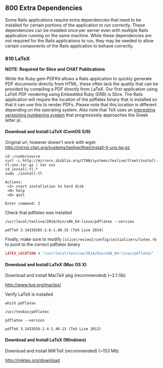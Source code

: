 ## 800 Extra Dependencies

Some Rails applications require extra dependencies that need to be installed for certain portions of the application to run correctly. These dependencies can be installed once per server even with multiple Rails application running on the same machine. While these dependencies are not required for the Rails applications to run, they may be needed to allow certain components of the Rails application to behave correctly.

### 810 LaTeX

**NOTE: Required for Slice and CHAT Publications**

While the Ruby gem PDFKit allows a Rails application to quickly generate PDF documents directly from HTML, these often lack the quality that can be provided by compiling a PDF directly from LaTeX. Our first application using LaTeX PDF rendering using Embedded Ruby (ERB) is Slice. The Rails application will require the location of the pdflatex binary that is installed so that it can use this to render PDFs. Please note that this location is different depending on the operating system. Also note that TeX uses an [interesting versioning numbering system](http://en.wikipedia.org/wiki/Software_versioning#TeX) that progressively approaches the Greek letter pi.

#### Download and Install LaTeX (CentOS 5/6)

Original url, however doesn't work with wget: http://mirror.ctan.org/systems/texlive/tlnet/install-tl-unx.tar.gz

```
cd ~/code/source
curl -L http://mirrors.ibiblio.org/CTAN/systems/texlive/tlnet/install-tl-unx.tar.gz | tar xvz
cd install-tl-*
sudo ./install-tl

Actions:
 <I> start installation to hard disk
 <H> help
 <Q> quit

Enter command: I
```

Check that pdflatex was installed

```
/usr/local/texlive/2014/bin/x86_64-linux/pdflatex --version
```

```console
pdfTeX 3.14159265-2.6-1.40.15 (TeX Live 2014)
```

Finally, make sure to modify `[slice|review]/config/initializers/latex.rb` to point to the correct pdflatex binary

```ruby
LATEX_LOCATION = "/usr/local/texlive/2014/bin/x86_64-linux/pdflatex"
```

#### Download and Install LaTeX (Mac OS X)

Download and install MacTeX pkg (recommended)  (~2.1 Gb)

  http://www.tug.org/mactex/

Verify LaTeX is installed

```
which pdflatex
```

```console
/usr/texbin/pdflatex
```

```
pdflatex --version
```

```console
pdfTeX 3.1415926-2.4-1.40.13 (TeX Live 2012)
```

#### Download and Install LaTeX (Windows)

Download and install MiKTeX (recommended) (~153 Mb)

  http://miktex.org/download
